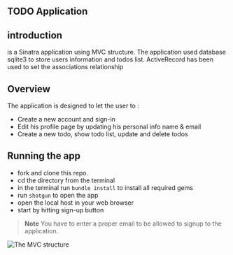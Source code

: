 ## TODO Application

## introduction

is a Sinatra application using MVC structure. The application used database sqlite3 to store users information and todos list. ActiveRecord has been used to set the associations relationship   

## Overview

The application is designed to let the user to :
- Create a new account and sign-in
- Edit his profile page by updating his personal info name & email
- Create a new todo, show todo list, update and delete todos

## Running the app
 - fork and clone this repo.
 - cd the directory from the terminal
 - in the terminal run ```bundle install``` to install all required gems
 - run ```shotgun``` to open the app
 - open the local host in your web browser
 - start by hitting sign-up button
>**Note** You have to enter a proper email to be allowed to signup to the application.

![The MVC structure](https://drive.google.com/file/d/1eCH6Vi1swdqK60uP9jl0oydH7K0R44yb/view?usp=sharing)

